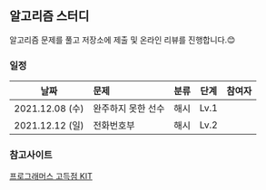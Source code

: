 ## 알고리즘 스터디 


알고리즘 문제를 풀고 저장소에 제출 및 온라인 리뷰를 진행합니다.😊



### 일정

| 날짜 | 문제 | 분류 | 단계 | 참여자 |
|---|:---|---|---|---|
|2021.12.08 (수) | 완주하지 못한 선수 | 해시 | Lv.1 | |
|2021.12.12 (일) | 전화번호부 | 해시 | Lv.2 | |




### 참고사이트 
[프로그래머스 고득점 KIT](https://programmers.co.kr/learn/challenges)







